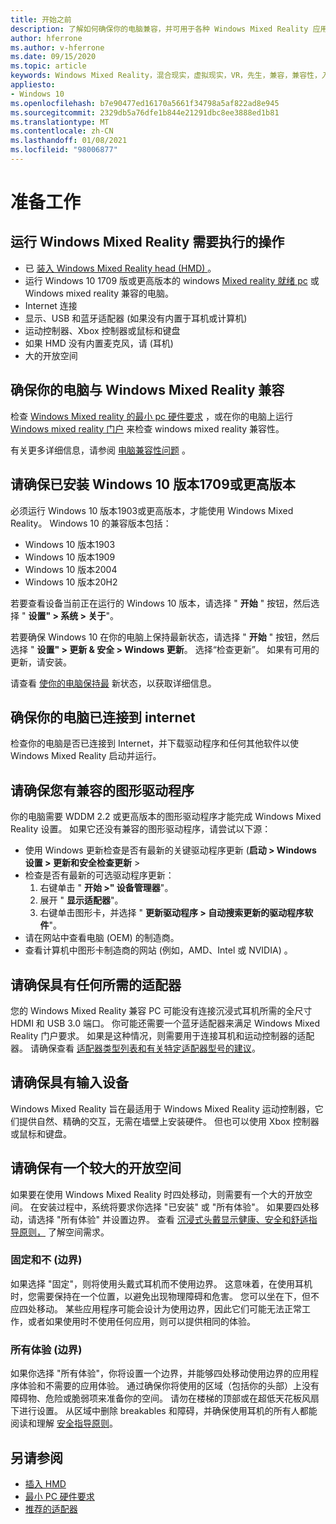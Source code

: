 ```yaml
---
title: 开始之前
description: 了解如何确保你的电脑兼容，并可用于各种 Windows Mixed Reality 应用程序体验。
author: hferrone
ms.author: v-hferrone
ms.date: 09/15/2020
ms.topic: article
keywords: Windows Mixed Reality，混合现实，虚拟现实，VR，先生，兼容，兼容性，入门，安装，PC，系统要求
appliesto:
- Windows 10
ms.openlocfilehash: b7e90477ed16170a5661f34798a5af822ad8e945
ms.sourcegitcommit: 2329db5a76dfe1b844e21291dbc8ee3888ed1b81
ms.translationtype: MT
ms.contentlocale: zh-CN
ms.lasthandoff: 01/08/2021
ms.locfileid: "98006877"
---
```

# <a name="before-you-start"></a>准备工作

## <a name="what-youll-need-to-run-windows-mixed-reality"></a>运行 Windows Mixed Reality 需要执行的操作

* 已 [装入 Windows Mixed Reality head (HMD) ](https://www.microsoft.com/en-us/windows/windows-mixed-reality-devices)。
* 运行 Windows 10 1709 版或更高版本的 windows [Mixed reality 就绪 pc](https://support.microsoft.com/en-us/help/4039260/windows-10-mixed-reality-pc-hardware-guidelines) 或 Windows mixed reality 兼容的电脑。
* Internet 连接
* 显示、USB 和蓝牙适配器 (如果没有内置于耳机或计算机) 
* 运动控制器、Xbox 控制器或鼠标和键盘
* 如果 HMD 没有内置麦克风，请 (耳机) 
* 大的开放空间

## <a name="make-sure-your-pc-is-compatible-with-windows-mixed-reality"></a>确保你的电脑与 Windows Mixed Reality 兼容

检查 [Windows Mixed reality 的最小 pc 硬件要求](windows-mixed-reality-minimum-pc-hardware-compatibility-guidelines.md) ，或在你的电脑上运行 [Windows mixed reality 门户](install-windows-mixed-reality.md#launch-mixed-reality-portal) 来检查 windows mixed reality 兼容性。

有关更多详细信息，请参阅 [电脑兼容性问题](https://support.microsoft.com/help/4045777/windows-10-get-help-with-pc-compatibility-in-windows-mixed-reality) 。

## <a name="make-sure-you-have-the-windows-10-version-1709-or-newer-installed"></a>请确保已安装 Windows 10 版本1709或更高版本

必须运行 Windows 10 版本1903或更高版本，才能使用 Windows Mixed Reality。 Windows 10 的兼容版本包括：

* Windows 10 版本1903
* Windows 10 版本1909
* Windows 10 版本2004
* Windows 10 版本20H2

若要查看设备当前正在运行的 Windows 10 版本，请选择 " **开始** " 按钮，然后选择 " **设置" > 系统 > 关于**"。

若要确保 Windows 10 在你的电脑上保持最新状态，请选择 " **开始** " 按钮，然后选择 " **设置" > 更新 & 安全 > Windows 更新**。  选择“检查更新”。 如果有可用的更新，请安装。

请查看 [使你的电脑保持最](https://support.microsoft.com/help/12373/windows-update-faq) 新状态，以获取详细信息。

## <a name="make-sure-your-pc-is-connected-to-the-internet"></a>确保你的电脑已连接到 internet

检查你的电脑是否已连接到 Internet，并下载驱动程序和任何其他软件以使 Windows Mixed Reality 启动并运行。

## <a name="make-sure-you-have-a-compatible-graphics-driver"></a>请确保您有兼容的图形驱动程序

你的电脑需要 WDDM 2.2 或更高版本的图形驱动程序才能完成 Windows Mixed Reality 设置。 如果它还没有兼容的图形驱动程序，请尝试以下源：

* 使用 Windows 更新检查是否有最新的关键驱动程序更新 (**启动 > Windows 设置 > 更新和安全检查更新** >
* 检查是否有最新的可选驱动程序更新：
    1. 右键单击 " **开始 >" 设备管理器**"。
    2. 展开 " **显示适配器**"。
    3. 右键单击图形卡，并选择 " **更新驱动程序 > 自动搜索更新的驱动程序软件**"。
* 请在网站中查看电脑 (OEM) 的制造商。
* 查看计算机中图形卡制造商的网站 (例如，AMD、Intel 或 NVIDIA) 。

## <a name="make-sure-that-you-have-any-required-adapters"></a>请确保具有任何所需的适配器

您的 Windows Mixed Reality 兼容 PC 可能没有连接沉浸式耳机所需的全尺寸 HDMI 和 USB 3.0 端口。 你可能还需要一个蓝牙适配器来满足 Windows Mixed Reality 门户要求。  如果是这种情况，则需要用于连接耳机和运动控制器的适配器。 请确保查看 [适配器类型列表和有关特定适配器型号的建议](recommended-adapters-for-windows-mixed-reality-capable-pcs.md)。

## <a name="make-sure-that-you-have-input-devices"></a>请确保具有输入设备

Windows Mixed Reality 旨在最适用于 Windows Mixed Reality 运动控制器，它们提供自然、精确的交互，无需在墙壁上安装硬件。 但也可以使用 Xbox 控制器或鼠标和键盘。

## <a name="make-sure-that-you-have-a-large-open-space"></a>请确保有一个较大的开放空间

如果要在使用 Windows Mixed Reality 时四处移动，则需要有一个大的开放空间。  在安装过程中，系统将要求你选择 "已安装" 或 "所有体验"。 如果要四处移动，请选择 "所有体验" 并设置边界。 查看 [沉浸式头戴显示健康、安全和舒适指导原则，](wmr-health-safety-comfort.md) 了解空间需求。

### <a name="seated-and-standing-no-boundary"></a>固定和不 (边界) 

如果选择 "固定"，则将使用头戴式耳机而不使用边界。 这意味着，在使用耳机时，您需要保持在一个位置，以避免出现物理障碍和危害。 您可以坐在下，但不应四处移动。 某些应用程序可能会设计为使用边界，因此它们可能无法正常工作，或者如果使用时不使用任何应用，则可以提供相同的体验。

### <a name="all-experiences-boundary"></a>所有体验 (边界) 

如果你选择 "所有体验"，你将设置一个边界，并能够四处移动使用边界的应用程序体验和不需要的应用体验。 通过确保你将使用的区域（包括你的头部）上没有障碍物、危险或脆弱项来准备你的空间。 请勿在楼梯的顶部或在超低天花板风扇下进行设置。 从区域中删除 breakables 和障碍，并确保使用耳机的所有人都能阅读和理解 [安全指导原则](https://support.microsoft.com/en-us/help/4039969/windows-10-mixed-reality-immersive-headset-health-safety-comfort)。

## <a name="see-also"></a>另请参阅

* [插入 HMD](plug-in-your-headset.md)
* [最小 PC 硬件要求](windows-mixed-reality-minimum-pc-hardware-compatibility-guidelines.md)
* [推荐的适配器](recommended-adapters-for-windows-mixed-reality-capable-pcs.md)